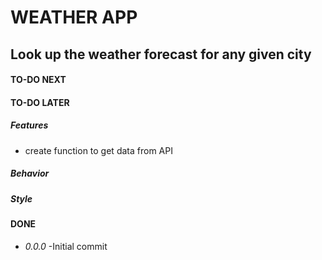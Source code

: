 # WEATHER APP

## Look up the weather forecast for any given city

#### TO-DO NEXT

#### TO-DO LATER

##### Features

-   create function to get data from API

##### Behavior

##### Style

#### DONE

-   _0.0.0_
    -Initial commit
